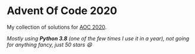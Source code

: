 # Advent Of Code 2020

My collection of solutions for [AOC 2020](https://adventofcode.com/2020).

*Mostly using **Python 3.8** (one of the few times I use it in a year), not going for anything fancy, just 50 stars :smile:*
